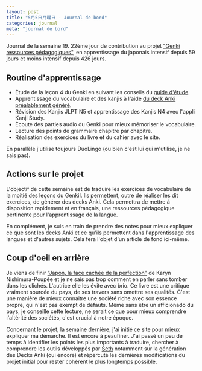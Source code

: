 ```yaml
---
layout: post
title: "5月5日月曜日 - Journal de bord"
categories: journal
meta: "journal de bord"
---
```


Journal de la semaine 19. 22ème jour de contribution au projet ["Genki ressources pédagogiques"](https://github.com/brice/genki-study-resources-fr), en apprentissage du japonais intensif depuis 59 jours et moins intensif depuis 426 jours.

## Routine d'apprentissage 

- Étude de la leçon 4 du Genki en suivant les conseils du [guide d'étude](https://brice.github.io/genki-study-resources-fr/help/study-guide/).
- Apprentissage du vocabulaire et des kanjis à l'aide [du deck Anki préalablement généré](https://brice.github.io/genki-study-resources-fr/resources/tools/decks/lessons-3rd/Genki_FR_L4.apkg).
- Révision des Kanjis JLPT N5 et apprentissage des Kanjis N4 avec l'appli Kanji Study.
- Écoute des parties audio du Genki pour mieux mémoriser le vocabulaire.
- Lecture des points de grammaire chapitre par chapitre.
- Réalisation des exercices du livre et du cahier avec le site.

En parallèle j'utilise toujours DuoLingo (ou bien c'est lui qui m'utilise, je ne sais pas).

## Actions sur le projet

L'objectif de cette semaine est de traduire les exercices de vocabulaire de la moitié des leçons du GenkiI. Ils permettent, outre de réaliser les dit exercices, de générer des decks Anki. Cela permettra de mettre à disposition rapidement et en français, une ressources pédagogique pertinente pour l'apprentissage de la langue. 

En complément, je suis en train de prendre des notes pour mieux expliquer ce que sont les decks Anki et ce qu'ils permettent dans l'apprentissage des langues et d'autres sujets. Cela fera l'objet d'un article de fond ici-même.

## Coup d'oeil en arrière

Je viens de finir ["Japon, la face cachée de la perfection"](https://www.tallandier.com/livre/japon-la-face-cachee-de-la-perfection-2/) de Karyn Nishimura-Poupée et je ne sais pas trop comment en parler sans tomber dans les clichés. L'autrice elle les évite avec brio. Ce livre est une critique vraiment sourcée du pays, de ses travers sans omettre ses qualités. C'est une manière de mieux connaitre une société riche avec son essence propre, qui n'est pas exempt de défauts. Même sans être un afficionado du pays, je conseille cette lecture, ne serait ce que pour mieux comprendre l'altérité des sociétés, c'est crucial à notre époque.

Concernant le projet, la semaine dernière, j'ai initié ce site pour mieux expliquer ma démarche. Il est encore à peaufiner. J'ai passé un peu de temps à identifier les points les plus importants à traduire, chercher à comprendre les outils développés par [Seth](https://sethclydesdale.github.io/) notamment sur la génération des Decks Anki (oui encore) et répercuté les dernières modifications du projet initial pour rester cohérent le plus longtemps possible. 
